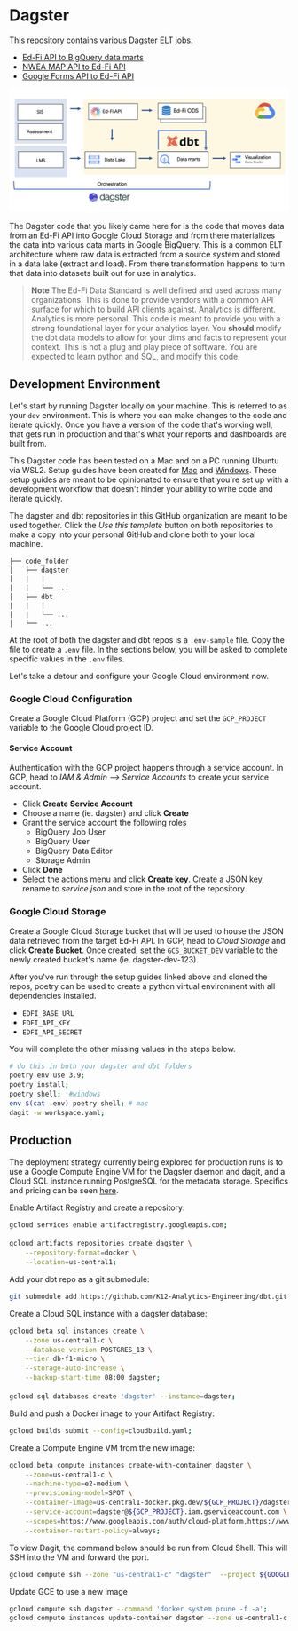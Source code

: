 # Dagster
This repository contains various Dagster ELT jobs.

* [Ed-Fi API to BigQuery data marts](./docs/edfi_api.md)
* [NWEA MAP API to Ed-Fi API](./docs/nwea_map.md)
* [Google Forms API to Ed-Fi API](./docs/google_forms.md)


![Data stack](/assets/k12_data_stack.png)

The Dagster code that you likely came here for is the code that moves data from an Ed-Fi API into Google Cloud Storage and from there materializes the data into various data marts in Google BigQuery. This is a common ELT architecture where raw data is extracted from a source system and stored in a data lake (extract and load). From there transformation happens to turn that data into datasets built out for use in analytics.

> **Note**
> The Ed-Fi Data Standard is well defined and used across many organizations. This is done to provide vendors with a common API surface for which to build API clients against. Analytics is different. Analytics is more personal. This code is meant to provide you with a strong foundational layer for your analytics layer. You **should** modify the dbt data models to allow for your dims and facts to represent your context. This is not a plug and play piece of software. You are expected to learn python and SQL, and modify this code.

## Development Environment
Let's start by running Dagster locally on your machine. This is referred to as your `dev` environment. This is where you can make changes to the code and iterate quickly. Once you have a version of the code that's working well, that gets run in production and that's what your reports and dashboards are built from.

This Dagster code has been tested on a Mac and on a PC running Ubuntu via WSL2. Setup guides have been created for [Mac](https://github.com/K12-Analytics-Engineering/bootcamp/blob/main/docs/mac_setup_guide.md) and [Windows](https://github.com/K12-Analytics-Engineering/bootcamp/blob/main/docs/pc_setup_guide.md). These setup guides are meant to be opinionated to ensure that you're set up with a development workflow that doesn't hinder your ability to write code and iterate quickly.

The dagster and dbt repositories in this GitHub organization are meant to be used together. Click the *Use this template* button on both repositories to make a copy into your personal GitHub and clone both to your local machine.

```
├── code_folder
│   ├── dagster
|   |   |
|   |   └── ...
│   ├── dbt
|   |   |
|   |   └── ...
│   └── ...
```

At the root of both the dagster and dbt repos is a `.env-sample` file. Copy the file to create a `.env` file. In the sections below, you will be asked to complete specific values in the `.env` files.

Let's take a detour and configure your Google Cloud environment now.

### Google Cloud Configuration
Create a Google Cloud Platform (GCP) project and set the `GCP_PROJECT` variable to the Google Cloud project ID.

#### Service Account
Authentication with the GCP project happens through a service account. In GCP, head to _IAM & Admin --> Service Accounts_ to create your service account.

* Click **Create Service Account**
* Choose a name (ie. dagster) and click **Create**
* Grant the service account the following roles
    * BigQuery Job User
    * BigQuery User
    * BigQuery Data Editor
    * Storage Admin
* Click **Done** 
* Select the actions menu and click **Create key**. Create a JSON key, rename to _service.json_ and store in the root of the repository.


### Google Cloud Storage
Create a Google Cloud Storage bucket that will be used to house the JSON data retrieved from the target Ed-Fi API. In GCP, head to _Cloud Storage_ and click **Create Bucket**. Once created, set the `GCS_BUCKET_DEV` variable to the newly created bucket's name (ie. dagster-dev-123).

After you've run through the setup guides linked above and cloned the repos, poetry can be used to create a python virtual environment with all dependencies installed.



* `EDFI_BASE_URL`
* `EDFI_API_KEY`
* `EDFI_API_SECRET`

You will complete the other missing values in the steps below.

```bash
# do this in both your dagster and dbt folders
poetry env use 3.9;
poetry install;
poetry shell;  #windows
env $(cat .env) poetry shell; # mac
dagit -w workspace.yaml;
```


## Production
The deployment strategy currently being explored for production runs is to use a Google Compute Engine VM for the Dagster daemon and dagit, and a Cloud SQL instance running PostgreSQL for the metadata storage. Specifics and pricing can be seen [here](https://github.com/K12-Analytics-Engineering/bootcamp/blob/main/docs/implementation_choices_and_cost.md).

Enable Artifact Registry and create a repository:
```sh
gcloud services enable artifactregistry.googleapis.com;

gcloud artifacts repositories create dagster \
    --repository-format=docker \
    --location=us-central1;
```

Add your dbt repo as a git submodule:
```sh
git submodule add https://github.com/K12-Analytics-Engineering/dbt.git dbt;
```

Create a Cloud SQL instance with a dagster database:
```sh
gcloud beta sql instances create \
    --zone us-central1-c \
    --database-version POSTGRES_13 \
    --tier db-f1-micro \
    --storage-auto-increase \
    --backup-start-time 08:00 dagster;

gcloud sql databases create 'dagster' --instance=dagster;
```

Build and push a Docker image to your Artifact Registry:
```sh
gcloud builds submit --config=cloudbuild.yaml;
```

Create a Compute Engine VM from the new image:
```sh
gcloud beta compute instances create-with-container dagster \
    --zone=us-central1-c \
    --machine-type=e2-medium \
    --provisioning-model=SPOT \
    --container-image=us-central1-docker.pkg.dev/${GCP_PROJECT}/dagster/dagster \
    --service-account=dagster@${GCP_PROJECT}.iam.gserviceaccount.com \
    --scopes=https://www.googleapis.com/auth/cloud-platform,https://www.googleapis.com/auth/logging.write,https://www.googleapis.com/auth/service.management.readonly,https://www.googleapis.com/auth/servicecontrol,https://www.googleapis.com/auth/trace.append,https://www.googleapis.com/auth/sqlservice.admin,https://www.googleapis.com/auth/devstorage.full_control \
    --container-restart-policy=always;
```

To view Dagit, the command below should be run from Cloud Shell. This will SSH into the VM and forward the port.
```sh
gcloud compute ssh --zone "us-central1-c" "dagster"  --project ${GOOGLE_CLOUD_PROJECT} -- -NL 8080:localhost:3000
```

Update GCE to use a new image
```sh
gcloud compute ssh dagster --command 'docker system prune -f -a';
gcloud compute instances update-container dagster --zone us-central1-c --container-image us-central1-docker.pkg.dev/${GOOGLE_CLOUD_PROJECT}/dagster/dagster --project ${GOOGLE_CLOUD_PROJECT};
```
